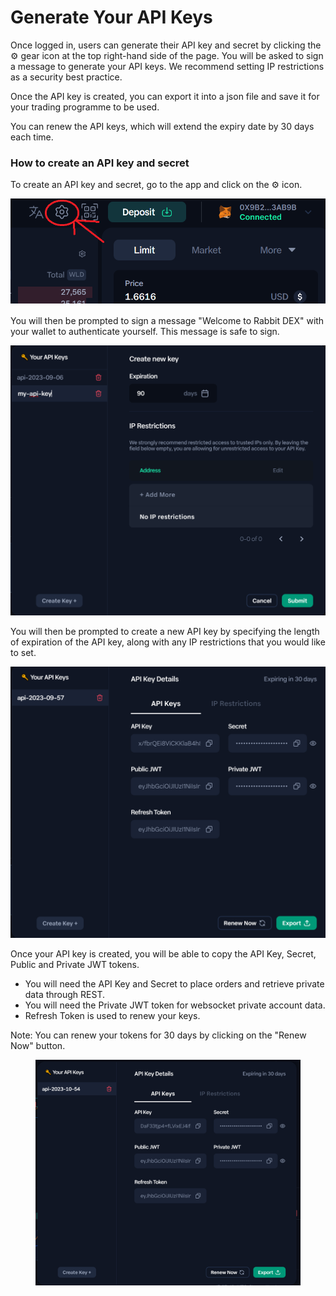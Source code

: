 # Generate Your API Keys

Once logged in, users can generate their API key and secret by clicking the :gear: gear icon at the top right-hand side of the page. You will be asked to sign a message to generate your API keys. We recommend setting IP restrictions as a security best practice.&#x20;

Once the API key is created, you can export it into a json file and save it for your trading programme to be used.&#x20;

You can renew the API keys, which will extend the expiry date by 30 days each time.&#x20;

### How to create an API key and secret

To create an API key and secret, go to the app and click on the :gear: icon.

![](<../.gitbook/assets/image (20).png>)

You will then be prompted to sign a message "Welcome to Rabbit DEX" with your wallet to authenticate yourself. This message is safe to sign.&#x20;

![](<../.gitbook/assets/image (23).png>)

You will then be prompted to create a new API key by specifying the length of expiration of the API key, along with any IP restrictions that you would like to set.

![](<../.gitbook/assets/image (24).png>)

Once your API key is created, you will be able to copy the API Key, Secret, Public and Private JWT tokens.&#x20;

* You will need the API Key and Secret to place orders and retrieve private data through REST.
* You will need the Private JWT token for websocket private account data.
* Refresh Token is used to renew your keys.

Note: You can renew your tokens for 30 days by clicking on the "Renew Now" button.

<figure><img src="../.gitbook/assets/image (1) (2) (1).png" alt=""><figcaption></figcaption></figure>





